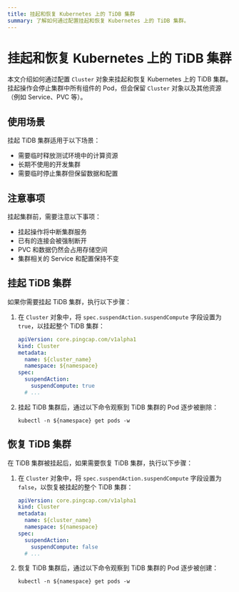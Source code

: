 ```yaml
---
title: 挂起和恢复 Kubernetes 上的 TiDB 集群
summary: 了解如何通过配置挂起和恢复 Kubernetes 上的 TiDB 集群。
---
```


# 挂起和恢复 Kubernetes 上的 TiDB 集群

本文介绍如何通过配置 `Cluster` 对象来挂起和恢复 Kubernetes 上的 TiDB 集群。挂起操作会停止集群中所有组件的 Pod，但会保留 `Cluster` 对象以及其他资源（例如 Service、PVC 等）。

## 使用场景

挂起 TiDB 集群适用于以下场景：

- 需要临时释放测试环境中的计算资源
- 长期不使用的开发集群
- 需要临时停止集群但保留数据和配置

## 注意事项

挂起集群前，需要注意以下事项：

- 挂起操作将中断集群服务
- 已有的连接会被强制断开
- PVC 和数据仍然会占用存储空间
- 集群相关的 Service 和配置保持不变

## 挂起 TiDB 集群

如果你需要挂起 TiDB 集群，执行以下步骤：

1. 在 `Cluster` 对象中，将 `spec.suspendAction.suspendCompute` 字段设置为 `true`，以挂起整个 TiDB 集群：

    ```yaml
    apiVersion: core.pingcap.com/v1alpha1
    kind: Cluster
    metadata:
      name: ${cluster_name}
      namespace: ${namespace}
    spec:
      suspendAction:
        suspendCompute: true
      # ...
    ```

2. 挂起 TiDB 集群后，通过以下命令观察到 TiDB 集群的 Pod 逐步被删除：

    ```shell
    kubectl -n ${namespace} get pods -w
    ```

## 恢复 TiDB 集群

在 TiDB 集群被挂起后，如果需要恢复 TiDB 集群，执行以下步骤：

1. 在 `Cluster` 对象中，将 `spec.suspendAction.suspendCompute` 字段设置为 `false`，以恢复被挂起的整个 TiDB 集群：

    ```yaml
    apiVersion: core.pingcap.com/v1alpha1
    kind: Cluster
    metadata:
      name: ${cluster_name}
      namespace: ${namespace}
    spec:
      suspendAction:
        suspendCompute: false
      # ...
    ```

2. 恢复 TiDB 集群后，通过以下命令观察到 TiDB 集群的 Pod 逐步被创建：

    ```shell
    kubectl -n ${namespace} get pods -w
    ```
